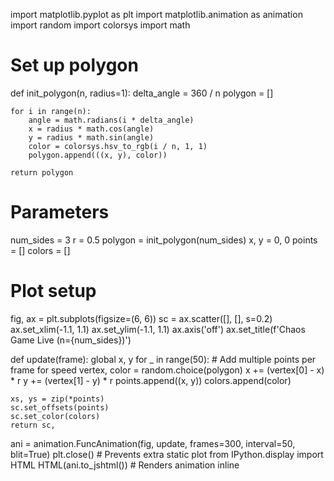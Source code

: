 import matplotlib.pyplot as plt
import matplotlib.animation as animation
import random
import colorsys
import math

# Set up polygon
def init_polygon(n, radius=1):
    delta_angle = 360 / n
    polygon = []
    
    for i in range(n):
        angle = math.radians(i * delta_angle)
        x = radius * math.cos(angle)
        y = radius * math.sin(angle)
        color = colorsys.hsv_to_rgb(i / n, 1, 1)
        polygon.append(((x, y), color))
    
    return polygon

# Parameters
num_sides = 3
r = 0.5
polygon = init_polygon(num_sides)
x, y = 0, 0
points = []
colors = []

# Plot setup
fig, ax = plt.subplots(figsize=(6, 6))
sc = ax.scatter([], [], s=0.2)
ax.set_xlim(-1.1, 1.1)
ax.set_ylim(-1.1, 1.1)
ax.axis('off')
ax.set_title(f'Chaos Game Live (n={num_sides})')

def update(frame):
    global x, y
    for _ in range(50):  # Add multiple points per frame for speed
        vertex, color = random.choice(polygon)
        x += (vertex[0] - x) * r
        y += (vertex[1] - y) * r
        points.append((x, y))
        colors.append(color)
    
    xs, ys = zip(*points)
    sc.set_offsets(points)
    sc.set_color(colors)
    return sc,

ani = animation.FuncAnimation(fig, update, frames=300, interval=50, blit=True)
plt.close()  # Prevents extra static plot
from IPython.display import HTML
HTML(ani.to_jshtml())  # Renders animation inline
